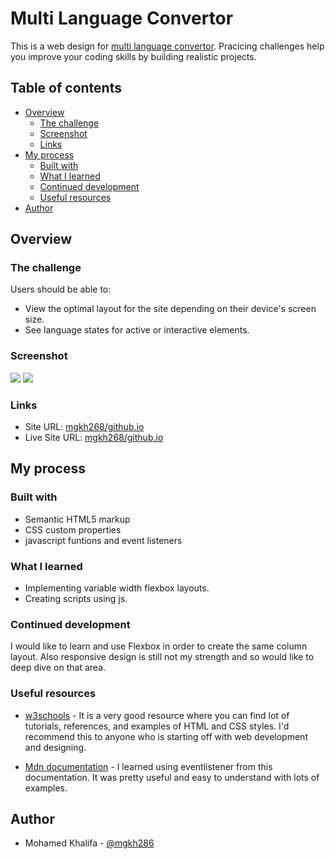 # Multi Language Convertor

This is a web design for [multi language convertor](https://github.com/mgkh286/multi-language-page).
Pracicing challenges help you improve your coding skills by building realistic projects.

## Table of contents

- [Overview](#overview)
  - [The challenge](#the-challenge)
  - [Screenshot](#screenshot)
  - [Links](#links)
- [My process](#my-process)
  - [Built with](#built-with)
  - [What I learned](#what-i-learned)
  - [Continued development](#continued-development)
  - [Useful resources](#useful-resources)
- [Author](#author)

## Overview

### The challenge

Users should be able to:

- View the optimal layout for the site depending on their device's screen size.
- See language states for active or interactive elements.

### Screenshot

![](./https://github.com/mgkh286/multi-language-page/blob/master/design/desktop.png)
![](./https://github.com/mgkh286/multi-language-page/blob/master/design/mobile.png)

### Links

- Site URL: [mgkh268/github.io](https://www.frontendmentor.io/solutions/ordersummarycomponentsolution-w07UJAohU)
- Live Site URL: [mgkh268/github.io](https://mgkh286.github.io/multi-language-page/)

## My process

### Built with

- Semantic HTML5 markup
- CSS custom properties
- javascript funtions and event listeners

### What I learned

- Implementing variable width flexbox layouts.
- Creating scripts using js.

### Continued development

I would like to learn and use Flexbox in order to create the same column layout. Also responsive design is still not my strength and so would like to deep dive on that area.

### Useful resources

- [w3schools](https://www.w3schools.com/) - It is a very good resource where you can find lot of tutorials, references, and examples of HTML and CSS styles. I'd recommend this to anyone who is starting off with web development and designing.

- [Mdn documentation](https://developer.mozilla.org/en-US/docs/Web/API/EventTarget/addEventListener) - I learned using eventlistener from this documentation. It was pretty useful and easy to understand with lots of examples.

## Author

- Mohamed Khalifa - [@mgkh286](https://github.com/mgkh286?tab=repositories)
